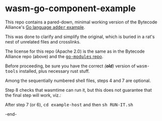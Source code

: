 # wasm-go-component-example

This repo contains a pared-down, minimal working version of the Bytecode Alliance's 
[Go language <tt>adder</tt> example](https://component-model.bytecodealliance.org/language-support/building-a-simple-component/go.html).

This was done to clarify and simplify the original, which 
is buried in a rat's nest of unrelated files and crosslinks.

The license for this repo (Apache 2.0) is the same
as in the Bytecode Alliance repo (above) and the
[<tt>go-modules</tt> repo](https://github.com/bytecodealliance/go-modules).

Before proceeding, be sure you have the correct <i>(<b>old</b>)</i>
version of <tt>wasm-tools</tt> installed, plus necessary rust stuff. 

Among the sequentially numbered shell files, steps 4 and 7 are optional.

Step 8 checks that wasmtime can run it, but this does not guarantee that
the final step will work, viz.: 

After step 7 (or 6), <tt>cd example-host</tt> and then <tt>sh RUN-IT.sh</tt> 

-end-
